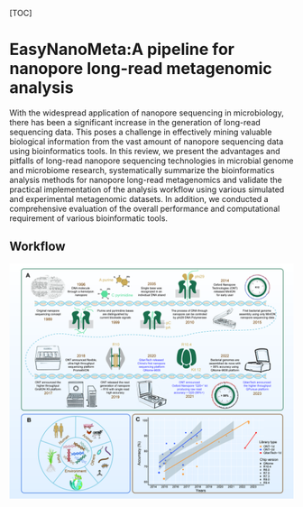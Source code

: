 [TOC]

# EasyNanoMeta:A pipeline for nanopore long-read metagenomic analysis

With the widespread application of nanopore sequencing in microbiology, there has been a significant increase in the generation of long-read sequencing data. This poses a challenge in effectively mining valuable biological information from the vast amount of nanopore sequencing data using bioinformatics tools. In this review, we present the advantages and pitfalls of long-read nanopore sequencing technologies in microbial genome and microbiome research, systematically summarize the bioinformatics analysis methods for nanopore long-read metagenomics and validate the practical implementation of the analysis workflow using various simulated and experimental metagenomic datasets. In addition, we conducted a comprehensive evaluation of the overall performance and computational requirement of various bioinformatic tools.

## Workflow

![image](https://github.com/P-kai/EasyNanoMeta/blob/main/Figures/figure1.tif)
